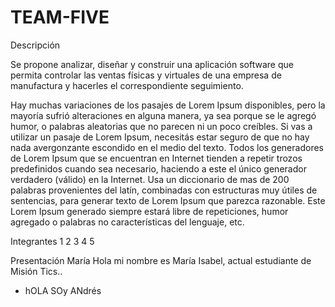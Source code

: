 # TEAM-FIVE
Descripción

Se propone analizar, diseñar y construir una aplicación software que permita controlar las ventas físicas y virtuales de una empresa de manufactura y hacerles el correspondiente seguimiento.

Hay muchas variaciones de los pasajes de Lorem Ipsum disponibles, pero la mayoría sufrió alteraciones en alguna manera, ya sea porque se le agregó humor, o palabras aleatorias que no parecen ni un poco creíbles. Si vas a utilizar un pasaje de Lorem Ipsum, necesitás estar seguro de que no hay nada avergonzante escondido en el medio del texto. Todos los generadores de Lorem Ipsum que se encuentran en Internet tienden a repetir trozos predefinidos cuando sea necesario, haciendo a este el único generador verdadero (válido) en la Internet. Usa un diccionario de mas de 200 palabras provenientes del latín, combinadas con estructuras muy útiles de sentencias, para generar texto de Lorem Ipsum que parezca razonable. Este Lorem Ipsum generado siempre estará libre de repeticiones, humor agregado o palabras no características del lenguaje, etc.

Integrantes
1 
2
3
4
5

Presentación María
Hola mi nombre es María Isabel, actual estudiante de Misión Tics..
- hOLA SOy ANdrés